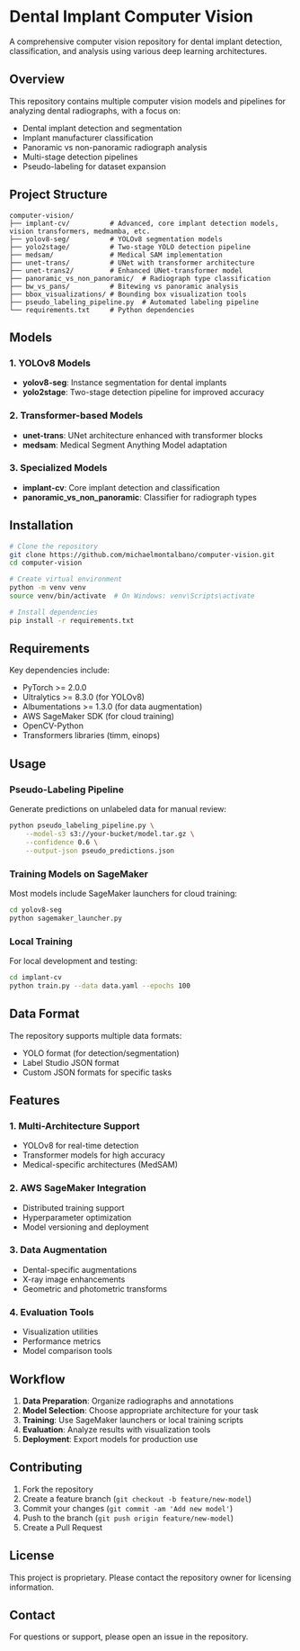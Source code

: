 # Dental Implant Computer Vision

A comprehensive computer vision repository for dental implant detection, classification, and analysis using various deep learning architectures.

## Overview

This repository contains multiple computer vision models and pipelines for analyzing dental radiographs, with a focus on:
- Dental implant detection and segmentation
- Implant manufacturer classification
- Panoramic vs non-panoramic radiograph analysis
- Multi-stage detection pipelines
- Pseudo-labeling for dataset expansion

## Project Structure

```
computer-vision/
├── implant-cv/          # Advanced, core implant detection models, vision transformers, medmamba, etc. 
├── yolov8-seg/          # YOLOv8 segmentation models
├── yolo2stage/          # Two-stage YOLO detection pipeline
├── medsam/              # Medical SAM implementation
├── unet-trans/          # UNet with transformer architecture
├── unet-trans2/         # Enhanced UNet-transformer model
├── panoramic_vs_non_panoramic/  # Radiograph type classification
├── bw_vs_pans/          # Bitewing vs panoramic analysis
├── bbox_visualizations/ # Bounding box visualization tools
├── pseudo_labeling_pipeline.py  # Automated labeling pipeline
└── requirements.txt     # Python dependencies
```

## Models

### 1. YOLOv8 Models
- **yolov8-seg**: Instance segmentation for dental implants
- **yolo2stage**: Two-stage detection pipeline for improved accuracy

### 2. Transformer-based Models
- **unet-trans**: UNet architecture enhanced with transformer blocks
- **medsam**: Medical Segment Anything Model adaptation

### 3. Specialized Models
- **implant-cv**: Core implant detection and classification
- **panoramic_vs_non_panoramic**: Classifier for radiograph types

## Installation

```bash
# Clone the repository
git clone https://github.com/michaelmontalbano/computer-vision.git
cd computer-vision

# Create virtual environment
python -m venv venv
source venv/bin/activate  # On Windows: venv\Scripts\activate

# Install dependencies
pip install -r requirements.txt
```

## Requirements

Key dependencies include:
- PyTorch >= 2.0.0
- Ultralytics >= 8.3.0 (for YOLOv8)
- Albumentations >= 1.3.0 (for data augmentation)
- AWS SageMaker SDK (for cloud training)
- OpenCV-Python
- Transformers libraries (timm, einops)

## Usage

### Pseudo-Labeling Pipeline

Generate predictions on unlabeled data for manual review:

```bash
python pseudo_labeling_pipeline.py \
    --model-s3 s3://your-bucket/model.tar.gz \
    --confidence 0.6 \
    --output-json pseudo_predictions.json
```

### Training Models on SageMaker

Most models include SageMaker launchers for cloud training:

```bash
cd yolov8-seg
python sagemaker_launcher.py
```

### Local Training

For local development and testing:

```bash
cd implant-cv
python train.py --data data.yaml --epochs 100
```

## Data Format

The repository supports multiple data formats:
- YOLO format (for detection/segmentation)
- Label Studio JSON format
- Custom JSON formats for specific tasks

## Features

### 1. Multi-Architecture Support
- YOLOv8 for real-time detection
- Transformer models for high accuracy
- Medical-specific architectures (MedSAM)

### 2. AWS SageMaker Integration
- Distributed training support
- Hyperparameter optimization
- Model versioning and deployment

### 3. Data Augmentation
- Dental-specific augmentations
- X-ray image enhancements
- Geometric and photometric transforms

### 4. Evaluation Tools
- Visualization utilities
- Performance metrics
- Model comparison tools

## Workflow

1. **Data Preparation**: Organize radiographs and annotations
2. **Model Selection**: Choose appropriate architecture for your task
3. **Training**: Use SageMaker launchers or local training scripts
4. **Evaluation**: Analyze results with visualization tools
5. **Deployment**: Export models for production use

## Contributing

1. Fork the repository
2. Create a feature branch (`git checkout -b feature/new-model`)
3. Commit your changes (`git commit -am 'Add new model'`)
4. Push to the branch (`git push origin feature/new-model`)
5. Create a Pull Request

## License

This project is proprietary. Please contact the repository owner for licensing information.

## Contact

For questions or support, please open an issue in the repository.
